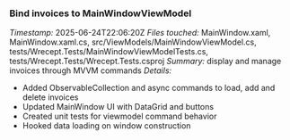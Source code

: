 ### Bind invoices to MainWindowViewModel
*Timestamp:* 2025-06-24T22:06:20Z
*Files touched:* MainWindow.xaml, MainWindow.xaml.cs, src/ViewModels/MainWindowViewModel.cs, tests/Wrecept.Tests/MainWindowViewModelTests.cs, tests/Wrecept.Tests/Wrecept.Tests.csproj
*Summary:* display and manage invoices through MVVM commands
*Details:*
- Added ObservableCollection and async commands to load, add and delete invoices
- Updated MainWindow UI with DataGrid and buttons
- Created unit tests for viewmodel command behavior
- Hooked data loading on window construction
